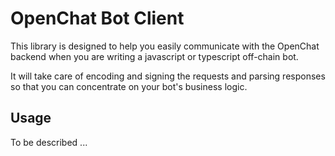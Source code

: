 # OpenChat Bot Client

This library is designed to help you easily communicate with the OpenChat backend when you are writing a javascript or typescript off-chain bot.

It will take care of encoding and signing the requests and parsing responses so that you can concentrate on your bot's business logic.

## Usage

To be described ...
